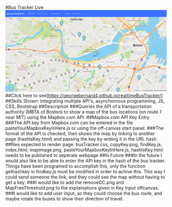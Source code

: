 #Bus Tracker Live
<img src="busTrackerView.png" />
##Click here to see[https://georgebernard4.github.io/realtimeBusTracker/]
##Skills Shown: Integrating multiple API's, asynchornous programming, JS, CSS, Bootstrap
##Description
###Queries the API of a transportation authority (MBTA of Boston) to show a map of the bus locations (on route 1 near MIT) using the Mapbox.com API.
##Mapbox.com API Key Entry
###The API key from Mapbox.com can be entered in the file pasteYourMapboxKeyInHere.js or using the off-canvas start panel.
###The format of the API is checked, then shows the map by linking to another page (hashIsKey.html) and passing the key by writing it in the URL hash.
##files expected to render page: busTracker.css, copyKey.png, findKey.js, index.html, mapimage.png, pasteYourMapboxKeyInHere.js, hashIsKey.html needs to be published to seperate webpage
##In Future
###In the future I would also like to be able to enter the API key in the hash of the bus tracker.  Things have been programed to accomplish this, only the function gethashkey in findkey.js must be modified in order to achive this.  This way I could send someone the link, and they could see the map without having to get a key.
###I would like to add the removeCC.png and MapFreeThreshold.png to the explainations given in Key Input offcanvas.
###I would like to add user input, so they could choose the bus route, and maybe rotate the buses to show their direction of travel.
